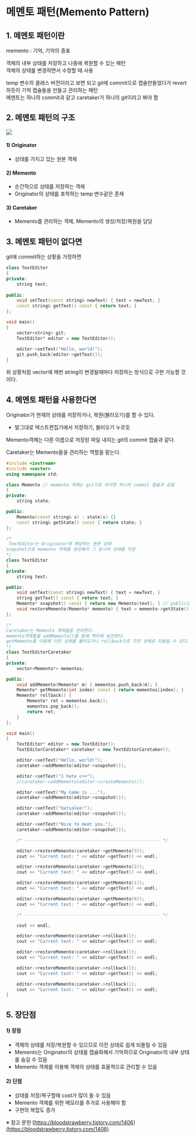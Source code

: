 # 메멘토 패턴(Memento Pattern)

## 1. 메멘토 패턴이란

memento : 기억, 기억의 증표  

객체의 내부 상태를 저장하고 나중에 복원할 수 있는 패턴  
객체의 상태를 변경하면서 수정할 때 사용  

temp 변수의 클래스 버전이라고 보면 되고 git에 commit으로 캡슐만들었다가 revert하듯이 기억 캡슐들을 만들고 관리하는 패턴  
메멘토는 하나의 commit과 같고 caretaker가 하나의 git이라고 봐야 함


## 2. 메멘토 패턴의 구조

![](https://blog.kakaocdn.net/dn/baR1T4/btsHnj4RsJ5/O9h9vRVDXkcB8iujJqWlhK/img.png)

#### 1) Originator
- 상태를 가지고 있는 원본 객체

#### 2) Memento
- 순간적으로 상태를 저장하는 객체
- Originator의 상태를 포착하는 temp 변수같은 존재

#### 3) Caretaker
- Memento를 관리하는 객체, Memento의 생성/저장/복원을 담당


## 3. 메멘토 패턴이 없다면

git에 commit하는 상황을 가정하면
```C++
class TextEditor
{
private:
	string text;
    
public:
	void setText(const string& newText) { text = newText; }
	const string& getText() const { return text; }
};

void main() 
{
	vector<string> git;
	TextEditor* editor = new TextEditor();
	
	editor->setText("Hello, world!");
	git.push_back(editor->getText());
}
```
위 상황처럼 vector에 매번 string이 변경될때마다 저장하는 방식으로 구현 가능할 것이다.


## 4. 메멘토 패턴을 사용한다면

Originator가 현재의 상태를 저장하거나, 복원(불러오기)를 할 수 있다.  
- 말그대로 텍스트편집기에서 저장하기, 불러오기 누르듯

Memento객체는 다른 이름으로 저장된 파일 내지는 git의 commit 캡슐과 같다.

Caretaker는 Memento들을 관리하는 역할을 맡는다.
```C++
#include <iostream>
#include <vector>
using namespace std;

class Memento // memento 객체는 git으로 따지면 하나의 commit 캡슐과 같음
{
private:
	string state;

public:
	Memento(const string& s) : state(s) {}
	const string& getState() const { return state; }
};

/*
 TextEditor는 Originator에 해당하는 원본 상태
snapshot으로 memento 객체를 생성해서 그 당시의 상태를 저장
*/
class TextEditor
{
private:
	string text;

public:
	void setText(const string& newText) { text = newText; }
	string getText() const { return text; }
	Memento* snapshot() const { return new Memento(text); } // public인것 확인
	void restoreMemento(Memento* memento) { text = memento->getState(); }
};

/*
Caretaker는 Memento 객체들을 관리한다.
memento객체들을 addMemento()를 통해 벡터에 보관한다.
getMemento를 이용해 이전 상태를 불러오거나 rollback으로 직전 상태로 되돌릴 수 있다.
*/
class TextEditorCaretaker
{
private:
	vector<Memento*> mementos;

public:
	void addMemento(Memento* m) { mementos.push_back(m); }
	Memento* getMemento(int index) const { return mementos[index]; }
	Memento* rollback()	{
		Memento* ret = mementos.back();
		mementos.pop_back();
		return ret;
	}
};

void main()
{
	TextEditor* editor = new TextEditor();
	TextEditorCaretaker* caretaker = new TextEditorCaretaker();

	editor->setText("Hello, world!");
	caretaker->addMemento(editor->snapshot());

	editor->setText("I hate c++");
	//caretaker->addMemento(editor->createMemento());

	editor->setText("My name is ...");
	caretaker->addMemento(editor->snapshot());

	editor->setText("batsalee!");
	caretaker->addMemento(editor->snapshot());

	editor->setText("Nice to meet you.");
	caretaker->addMemento(editor->snapshot());

	/* ---------------------------------------------------- */

	editor->restoreMemento(caretaker->getMemento(3));
	cout << "Current text: " << editor->getText() << endl;

	editor->restoreMemento(caretaker->getMemento(2));
	cout << "Current text: " << editor->getText() << endl;

	editor->restoreMemento(caretaker->getMemento(1));
	cout << "Current text: " << editor->getText() << endl;

	editor->restoreMemento(caretaker->getMemento(0));
	cout << "Current text: " << editor->getText() << endl;

	/* ---------------------------------------------------- */

	cout << endl;

	editor->restoreMemento(caretaker->rollback());
	cout << "Current text: " << editor->getText() << endl;

	editor->restoreMemento(caretaker->rollback());
	cout << "Current text: " << editor->getText() << endl;

	editor->restoreMemento(caretaker->rollback());
	cout << "Current text: " << editor->getText() << endl;

	editor->restoreMemento(caretaker->rollback());
	cout << "Current text: " << editor->getText() << endl;
}
```


## 5. 장단점

#### 1) 장점
- 객체의 상태를 저장/복원할 수 있으므로 이전 상태로 쉽게 되돌릴 수 있음
- Memento는 Originator의 상태를 캡슐화해서 기억하므로 Originator의 내부 상태를 숨길 수 있음
- Memento 객체를 이용해 객체의 상태를 효율적으로 관리할 수 있음

#### 2) 단점
- 상태를 저장/복구할때 cost가 많이 들 수 있음
- Memento 객체를 위한 메모리를 추가로 사용해야 함
- 구현의 복잡도 증가






※ 참고 문헌
[https://bloodstrawberry.tistory.com/1406](https://bloodstrawberry.tistory.com/1406)